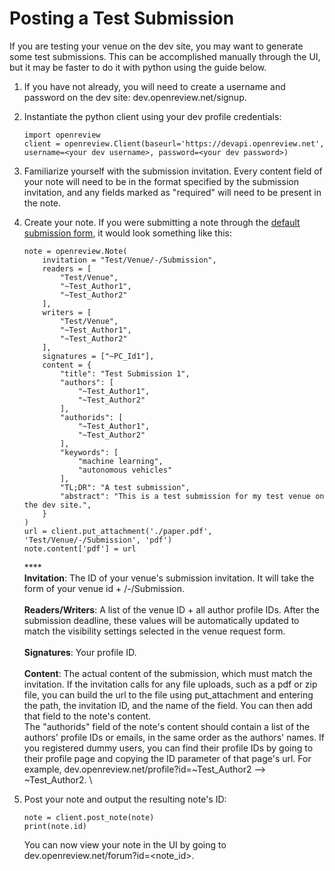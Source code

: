 # Posting a Test Submission

If you are testing your venue on the dev site, you may want to generate some test submissions. This can be accomplished manually through the UI, but it may be faster to do it with python using the guide below.&#x20;

1. If you have not already, you will need to create a username and password on the dev site: dev.openreview.net/signup.&#x20;
2.  Instantiate the python client using your dev profile credentials:&#x20;

    ```
    import openreview
    client = openreview.Client(baseurl='https://devapi.openreview.net', username=<your dev username>, password=<your dev password>)
    ```


3. Familiarize yourself with the submission invitation. Every content field of your note will need to be in the format specified by the submission invitation, and any fields marked as "required" will need to be present in the note.&#x20;
4.  Create your note. If you were submitting a note through the [default submission form](../../../reference/default-forms/default-submission-form.md), it would look something like this:&#x20;

    ```
    note = openreview.Note(
        invitation = "Test/Venue/-/Submission",
        readers = [
            "Test/Venue",
            "~Test_Author1",
            "~Test_Author2"
        ],
        writers = [
            "Test/Venue",
            "~Test_Author1",
            "~Test_Author2"
        ],
        signatures = ["~PC_Id1"],
        content = {
            "title": "Test Submission 1",
            "authors": [
                "~Test_Author1",
                "~Test_Author2"
            ],
            "authorids": [
                "~Test_Author1",
                "~Test_Author2"
            ],
            "keywords": [
                "machine learning", 
                "autonomous vehicles"
            ],
            "TL;DR": "A test submission", 
            "abstract": "This is a test submission for my test venue on the dev site.",
        }
    )
    url = client.put_attachment('./paper.pdf', 'Test/Venue/-/Submission', 'pdf')
    note.content['pdf'] = url
    ```

    ****\
    **Invitation**: The ID of your venue's submission invitation. It will take the form of your venue id + /-/Submission. \
    \
    **Readers/Writers**: A list of the venue ID  + all author profile IDs. After the submission deadline, these values will be automatically updated to match the visibility settings selected in the venue request form. \
    \
    **Signatures**: Your profile ID. \
    \
    **Content**: The actual content of the submission, which must match the invitation. If the invitation calls for any file uploads, such as a pdf or zip file, you can build the url to the file using put\_attachment and entering the path, the invitation ID, and the name of the field. You can then add that field to the note's content. \
    The "authorids" field of the note's content should contain a list of the authors' profile IDs or emails, in the same order as the authors' names. If you registered dummy users, you can find their profile IDs by going to their profile page and copying the ID parameter of that page's url. For example, dev.openreview.net/profile?id=\~Test\_Author2 --> \~Test\_Author2. \

5.  Post your note and output the resulting note's ID:&#x20;

    ```
    note = client.post_note(note)
    print(note.id)
    ```

    You can now view your note in the UI by going to dev.openreview.net/forum?id=\<note\_id>.&#x20;
